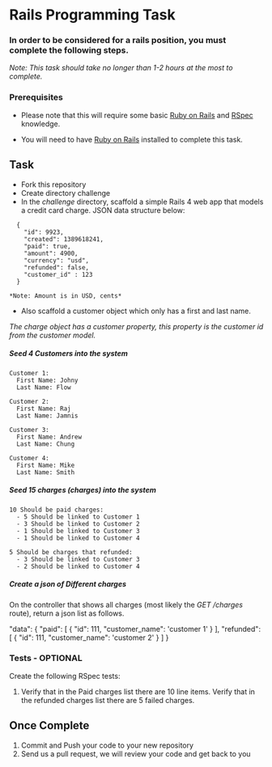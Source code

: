 # Rails Programming Task

### In order to be considered for a rails position, you must complete the following steps.
*Note: This task should take no longer than 1-2 hours at the most to complete.*

### Prerequisites

- Please note that this will require some basic [Ruby on Rails](http://rubyonrails.org/) and [RSpec](http://rspec.info/) knowledge. 

- You will need to have [Ruby on Rails](http://www.rubyonrails.org/) installed to complete this task. 

## Task

- Fork this repository
- Create directory challenge
- In the *challenge* directory, scaffold a simple Rails 4 web app that models a credit card charge. JSON data structure below: 

```
  {
    "id": 9923,
    "created": 1389618241,
    "paid": true,
    "amount": 4900,
    "currency": "usd",
    "refunded": false,
    "customer_id" : 123
  }
```

    *Note: Amount is in USD, cents*

- Also scaffold a customer object which only has a first and last name. 

*The charge object has a customer property, this property is the customer id from the customer model.*

##### Seed 4 Customers into the system
    Customer 1: 
      First Name: Johny 
      Last Name: Flow

    Customer 2: 
      First Name: Raj
      Last Name: Jamnis

    Customer 3: 
      First Name: Andrew
      Last Name: Chung

    Customer 4: 
      First Name: Mike
      Last Name: Smith

  
##### Seed 15 charges (charges) into the system

    10 Should be paid charges:
      - 5 Should be linked to Customer 1
      - 3 Should be linked to Customer 2
      - 1 Should be linked to Customer 3
      - 1 Should be linked to Customer 4
    
    5 Should be charges that refunded:
      - 3 Should be linked to Customer 3
      - 2 Should be linked to Customer 4



##### Create a json of Different charges
On the controller that shows all charges (most likely the *GET /charges* route), return a json list as follows. 

"data": {
  "paid": [
    {
      "id": 111,
      "customer_name": 'customer 1'
    }
  ],
  "refunded": [
    {
      "id": 111,
      "customer_name": 'customer 2'
    }
  ]
}

### Tests - OPTIONAL

Create the following RSpec tests:

  1.  Verify that in the Paid charges list there are 10 line items. Verify that in the refunded charges list there are 5 failed charges.

## Once Complete
1. Commit and Push your code to your new repository
2. Send us a pull request, we will review your code and get back to you






